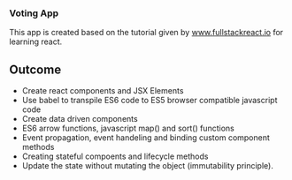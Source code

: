 ### Voting App

 This app is created based on the tutorial given by www.fullstackreact.io for learning react.

## Outcome

- Create react components and JSX Elements
- Use babel to transpile ES6 code to ES5 browser compatible javascript code
- Create data driven components
- ES6 arrow functions, javascript map() and sort() functions
- Event propagation, event handeling and binding custom component methods
- Creating  stateful compoents and lifecycle methods
- Update the state without mutating the object (immutability principle).
